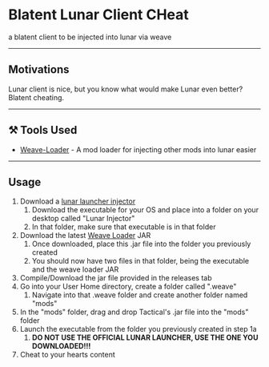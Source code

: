 # Blatent Lunar Client CHeat
a blatent client to be injected into lunar via weave

---

## Motivations

Lunar client is nice, but you know what would make Lunar even better? Blatent cheating.

----

## ⚒️ Tools Used

- [Weave-Loader](https://github.com/Weave-MC/Weave-Loader) - A mod loader for injecting other mods into lunar easier

---

## Usage

1. Download a [lunar launcher injector](https://github.com/Nilsen84/lunar-launcher-inject)
   1. Download the executable for your OS and place into a folder on your desktop called "Lunar Injector"
   2. In that folder, make sure that executable is in that folder
2. Download the latest [Weave Loader](https://github.com/Weave-MC/Weave-Loader/releases/) JAR
   1. Once downloaded, place this .jar file into the folder you previously created
   2. You should now have two files in that folder, being the executable and the weave loader JAR
3. Compile/Download the jar file provided in the releases tab
4. Go into your User Home directory, create a folder called ".weave"
   1. Navigate into that .weave folder and create another folder named "mods"
5. In the "mods" folder, drag and drop Tactical's .jar file into the "mods" folder
6. Launch the executable from the folder you previously created in step 1a
   1. **DO NOT USE THE OFFICIAL LUNAR LAUNCHER, USE THE ONE YOU DOWNLOADED!!!**
7. Cheat to your hearts content